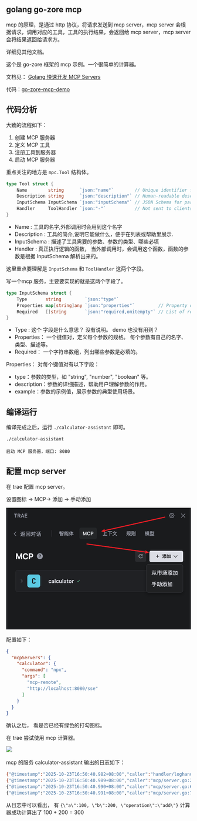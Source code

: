 ## golang go-zore mcp 

mcp 的原理，是通过 http 协议，将请求发送到 mcp server，mcp server 会根据请求，调用对应的工具，工具的执行结果，会返回给 mcp server，mcp server 会将结果返回给请求方。

详细见其他文档。

这个是 go-zore 框架的 mcp 示例。一个很简单的计算器。 

文档见： [Golang 快速开发 MCP Servers](https://zhuanlan.zhihu.com/p/1904921186875450778)

代码：[go-zore-mcp-demo](https://github.com/fangkn/tech-golang-note/tree/main/source/go-zore-mcp-demo)


## 代码分析

大致的流程如下：

1. 创建 MCP 服务器
2. 定义 MCP 工具
3. 注册工具到服务器
4. 启动 MCP 服务器

重点关注的地方是 `mpc.Tool` 结构体。 

```go
type Tool struct {
	Name        string      `json:"name"`        // Unique identifier for the tool
	Description string      `json:"description"` // Human-readable description
	InputSchema InputSchema `json:"inputSchema"` // JSON Schema for parameters
	Handler     ToolHandler `json:"-"`           // Not sent to clients
}

```

- Name : 工具的名字,外部调用时会用到这个名字
- Description : 工具的简介,说明它能做什么，便于在列表或帮助里展示.
- InputSchema : 描述了工具需要的参数、参数的类型、哪些必填
- Handler : 真正执行逻辑的函数， 当外部调用时，会调用这个函数，函数的参数是根据 InputSchema 解析出来的。

这里重点要理解是 `InputSchema` 和 `ToolHandler` 这两个字段。

写一个mcp 服务，主要要实现的就是这两个字段了。 

```go
type InputSchema struct {
	Type       string         `json:"type"`
	Properties map[string]any `json:"properties"`         // Property definitions
	Required   []string       `json:"required,omitempty"` // List of required properties
}
```
- Type : 这个 字段是什么意思？ 没有说明。 demo 也没有用到？ 
- Properties： 一个键值对，定义每个参数的规格。 每个参数有自己的名字、类型、描述等。
- Required： 一个字符串数组，列出哪些参数是必填的。

Properties： 对每个键值对有以下字段：
- type：参数的类型，如 "string", "number", "boolean" 等。
- description：参数的详细描述，帮助用户理解参数的作用。
- example：参数的示例值，展示参数的典型使用场景。


## 编译运行

编译完成之后，运行 `./calculator-assistant` 即可。

```sh
./calculator-assistant

启动 MCP 服务器，端口: 8080

```
## 配置 mcp server

在 trae 配置 mcp server。 

设置图标 -> MCP-> 添加 -> 手动添加

![](./assets/golang-mcp-2025-10-23_17-06-10.png)

配置如下： 

```json
{
  "mcpServers": {
    "calculator": {
      "command": "npx",
      "args": [
        "mcp-remote",
        "http://localhost:8080/sse"
      ]
    }
  }
}
```

确认之后， 看是否已经有绿色的打勾图标。 

在 trae 尝试使用 mcp 计算器。

![](./assets/golang-mcp-2025-10-23_16-50-40.png)

mcp 的服务 calculator-assistant 输出的日志如下： 

 ```sh 
{"@timestamp":"2025-10-23T16:50:40.982+08:00","caller":"handler/loghandler.go:167","content":"[HTTP] 202 - POST /message?session_id=dd75c5ad-e500-4cd9-a2f8-1762fa23259e - [::1]:60645 - node","duration":"0.5ms","level":"info","span":"bf2baad4fcdbc863","trace":"59afe2a27aa9bca6de9a14e072319951"}
{"@timestamp":"2025-10-23T16:50:40.989+08:00","caller":"mcp/server.go:212","content":"Received tools call request with ID: 3","level":"info"}
{"@timestamp":"2025-10-23T16:50:40.990+08:00","caller":"mcp/server.go:631","content":"Executing tool 'calculator' with arguments: map[string]interface {}{\"a\":100, \"b\":200, \"operation\":\"add\"}","level":"info"}
{"@timestamp":"2025-10-23T16:50:40.991+08:00","caller":"mcp/server.go:762","content":"Tool call result: mcp.CallToolResult{Result:mcp.Result{Meta:map[string]interface {}(nil)}, Content:[]interface {}{mcp.typedTextContent{Type:\"text\", TextContent:mcp.TextContent{Text:\"{\\\"expression\\\":\\\"100 + 200\\\",\\\"result\\\":300}\", Annotations:(*mcp.Annotations)(0xc00041e320)}}}, IsError:false}","level":"info"}
 ```

 从日志中可以看出， 有 `{\"a\":100, \"b\":200, \"operation\":\"add\"}` 计算器成功计算出了 100 + 200 = 300

